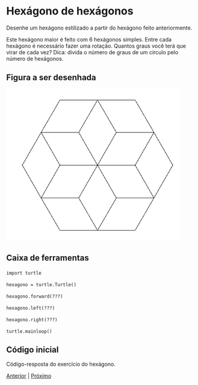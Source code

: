 # Hexágono de hexágonos

Desenhe um hexágono estilizado a partir do hexágono feito anteriormente.

Este hexágono maior é feito com 6 hexágonos simples. Entre cada hexágono é
necessário fazer uma rotação. Quantos graus você terá que virar de cada vez?
Dica: divida o número de graus de um círculo pelo número de hexágonos.


## Figura a ser desenhada
![Hexágono de hexágonos](04_hexagono_hexagonos.png "Hexágono de hexágonos")


## Caixa de ferramentas

```import turtle```

```hexagono = turtle.Turtle()```

```hexagono.forward(???)```

```hexagono.left(???)```

```hexagono.right(???)```

```turtle.mainloop()```


## Código inicial

Código-resposta do exercício do hexágono.


[Anterior](03_flor_diamante.md) | [Próximo](04_hexagono_hexagonos.md)
